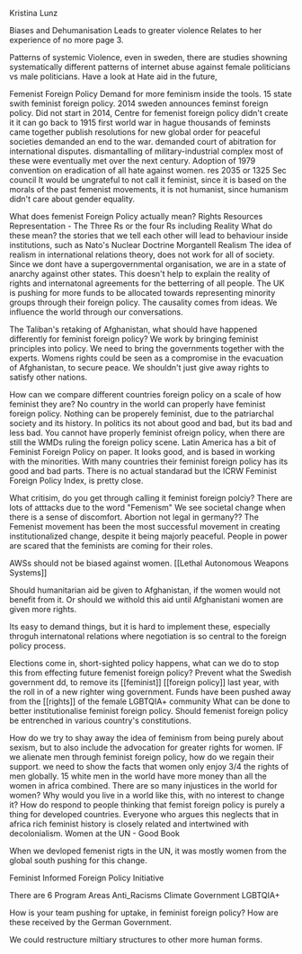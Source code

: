 Kristina Lunz

Biases and Dehumanisation
	Leads to greater violence
Relates to her experience of no more page 3.

Patterns of systemic  Violence, 
	even in sweden, there are studies showning systematically different patterns of internet abuse against female politicians vs male politicians.
	Have a look at Hate aid in the future,

Femenist Foreign Policy
	Demand for more feminism inside the tools.
	15 state swith feminist foreign policy.
		2014 sweden announces feminst foreign policy.
		Did not start in 2014,
			Centre for femenist foreign policy didn't create it
				 it can go back to 1915
					 first world war in hague
						 thousands of feminsts came together
							 publish resolutions for new global order for peaceful societies
							 demanded an end to the war.
							demanded court of abitration for international disputes.
							dismantalling of military-industrial complex
						most of these were eventually met over the next century.
		Adoption of 1979 convention on eradication of all hate against women.
		res 2035 or 1325 Sec council
	It would be ungrateful to not call it feminist, since it is based on the morals of the past femenist movements, it is not humanist, since humanism didn't care about gender equality.

What does femenist Foreign Policy actually mean?
	Rights
	Resources
	Representation - The Three Rs
	or the four Rs including Reality
	What do these mean?
	the stories that we tell each other will lead to behaviour inside institutions, such as Nato's Nuclear Doctrine
	Morgantell Realism
		The idea of realism in international relations theory, does not work for all of society.
		Since we dont have a supergovernmental organisation, we are in a state of anarchy against other states.
			This doesn't help to explain the reality of rights and internatonal agreements for the betterring of all people.
	The UK is pushing for more funds to be allocated towards representing minority groups through their foreign policy.
	The causality comes from ideas. We influence the world through our conversations.

The Taliban's retaking of Afghanistan, what should have happened differently for feminist foreign policy?
	We work by bringing feminist principles into policy.
	We need to bring the governments together with the experts.
	Womens rights could be seen as a compromise in the evacuation of Afghanistan, to secure peace.
	We shouldn't just give away rights to satisfy other nations.


How can we compare different countries foreign policy on a scale of how feminist they are?
	No country in the world can properly have feminist foreign policy.
		Nothing can be properely feminist, due to the patriarchal society and its history.
	In politics its not about good and bad, but its bad and less bad.
	You cannot have properly feminist ofreign policy, when there are still the WMDs ruling the foreign policy scene.
	Latin America has a bit of Feminist Foreign Policy on paper.
		It looks good, and is based in working with the minorities.
	With many countries their feminist foreign policy has its good and bad parts.
	There is no actual standarad but the ICRW Feminist Foreign Policy Index, is pretty close.

What critisim, do you get through calling it feminist foreign polciy?
	There are lots of atttacks due to the word "Femenism"
	We see societal change when there is a sense of discomfort.
	Abortion not legal in germany??
	The Femenist movement has been the most successful movement in creating institutionalized change, despite it being majorly peaceful.
	People in power are scared that the feminists are coming for their roles.

AWSs should not be biased against women.
	[[Lethal Autonomous Weapons Systems]]
	

Should humanitarian aid be given to Afghanistan, if the women would not benefit from it. Or should we withold this aid until Afghanistani women are given more rights.

Its easy to demand things, but it is hard to implement these, especially throguh internatonal relations where negotiation is so central to the foreign policy process.

Elections come in, short-sighted policy happens, what can we do to stop this from effecting future femenist foreign policy?
	Prevent what the Swedish government dd, to remove its [[feminist]] [[foreign policy]] last year, with the roll in of a new righter wing government.
	Funds have been pushed away from the [[rights]] of the female LGBTQIA+ community
	What can be done to better institutionalise feminist foreign policy.
	Should femenist foreign policy be entrenched in various country's constitutions.

How do we try to shay away the idea of feminism from being purely about sexism, but to also include the advocation for greater rights for women.
	IF we alienate men through feminist foreign policy, how do we regain their support.
		 we need to show the facts that women only enjoy 3/4 the rights of men globally.
		 15 white men in the world have more money than all the women in africa combined.
		 There are so many injustices in the world for women?
		 Why would you live in a world like this, with no interest to change it?
	How do respond to people thinking that femist foreign policy is purely a thing for developed countries.
		Everyone who argues this
			neglects that in africa
				rich feminist history is closely related and intertwined with decolonialism.
	Women at the UN - Good Book

When we devloped femenist rigts in the UN, it was mostly women from the global south pushing for this change.

Feminist Informed Foreign Policy Initiative

There are 6 Program Areas
	Anti_Racisms
	Climate
	Government
	LGBTQIA+

How is your team pushing for uptake, in feminist foreign policy?
	How are these received by the German Government.

We could restructure miltiary structures to other more human forms.
